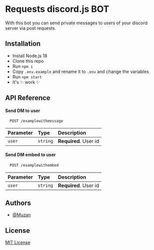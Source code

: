 
# Requests discord.js BOT
With this bot you can send private messages to users of your discord server via post requests.

## Installation

- Install Node.js 18
- Clone this repo
- Run `npm i`
- Copy `.env.example` and rename it to `.env` and change the variables
- Run `npm start`
- It's ✨ work ✨


    
## API Reference

#### Send DM to user

```http
  POST /examplewithmessage
```

| Parameter | Type     | Description                |
| :-------- | :------- | :------------------------- |
| `user` | `string` | **Required**. User id |

#### Send DM embed to user

```http
  POST /examplewithembed
```

| Parameter | Type     | Description                |
| :-------- | :------- | :------------------------- |
| `user` | `string` | **Required**. User id |



## Authors

- [@Muzan](https://github.com/Muzannnn)


## License

[MIT License](https://choosealicense.com/licenses/mit/)

